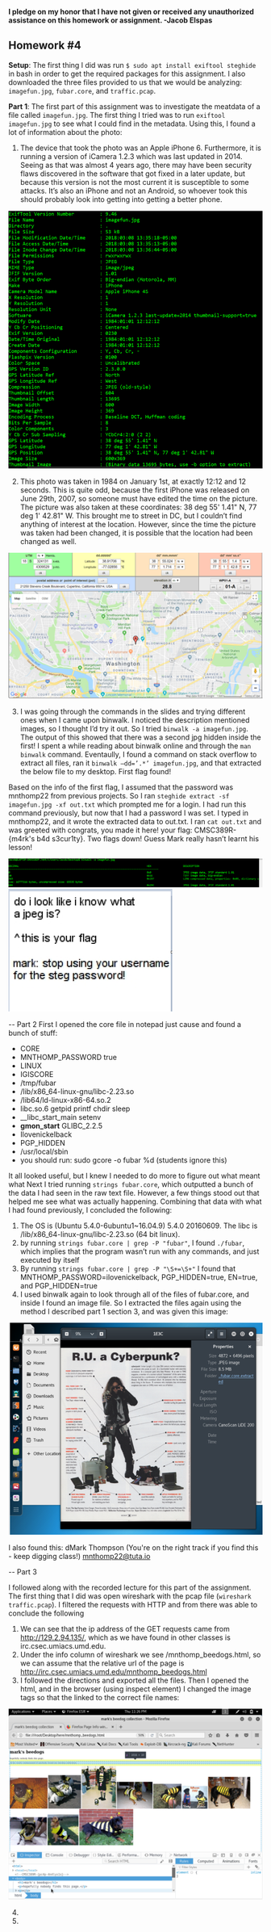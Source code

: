 <b>I pledge on my honor that I have not given or received any unauthorized assistance on this homework or assignment. -Jacob Elspas</b>

<h2>Homework #4</h2>

<b>Setup</b>:
The first thing I did was run 
` $ sudo apt install exiftool steghide ` 
in bash in order to get the required packages for this assignment. I also downloaded the three files provided to us that we would be analyzing: `imagefun.jpg`, `fubar.core`, and ```traffic.pcap```. 

<b>Part 1</b>:
The first part of this assignment was to investigate the meatdata of a file called `imagefun.jpg`. The first thing I tried was to run `exiftool imagefun.jpg` to see what I could find in the metadata. Using this, I found a lot of information about the photo:
1) The device that took the photo was an Apple iPhone 6. 
Furthermore, it is running a version of iCamera 1.2.3 which was last updated in 2014. Seeing as that was almost 4 years ago, there may have been security flaws discovered in the software that got fixed in a later update, but because this version is not the most current it is susceptible to some attacks. It’s also an iPhone and not an Android, so whoever took this should probably look into getting into getting a better phone. 

![](/img/exiftool.PNG)

2) This photo was taken in 1984 on January 1st, at exactly 12:12 and 12 seconds. 
This is quite odd, because the first iPhone was released on June 29th, 2007, so someone must have edited the time on the picture. The picture was also taken at these coordinates: 38 deg 55' 1.41" N, 77 deg 1' 42.81" W. This brought me to  street in DC, but I couldn’t find anything of interest at the location. However, since the time the picture was taken had been changed, it is possible that the location had been changed as well.

![](/img/coordmap.PNG)

3) I was going through the commands in the slides and trying different ones when I came upon binwalk. I noticed the description mentioned images, so I thought I’d try it out. So I tried `binwalk -a imagefun.jpg`. The output of this showed that there was a second jpg hidden inside the first!  I spent a while reading about binwalk online and through the `man binwalk` command. Eventaully, I found a command on stack overflow to extract all files, ran it `binwalk –dd=’.*’ imagefun.jpg`, and that extracted the below file to my desktop. First flag found!

Based on the info of the first flag, I assumed that the password was mnthomp22 from previous projects. So I ran `steghide extract -sf imagefun.jpg -xf out.txt` which prompted me for a login. I had run this command previously, but now that I had a password I was set. I typed in mnthomp22, and it wrote the extracted data to out.txt.  I ran `cat out.txt` and was greeted with congrats, you made it here! your flag: CMSC389R-{m4rk's b4d s3cur1ty}. Two flags down! Guess Mark really hasn’t learnt his lesson!

![](/img/binwalk-jpeg.PNG)
![](/img/jpegflag1.PNG)

 --
Part 2
First I opened the core file in notepad just cause and found a bunch of stuff:
-	CORE
-	MNTHOMP_PASSWORD true
-	LINUX
-	IGISCORE
-	/tmp/fubar
-	/lib/x86_64-linux-gnu/libc-2.23.so
-	/lib64/ld-linux-x86-64.so.2
-	libc.so.6 getpid printf chdir sleep
-	__libc_start_main setenv
-	__gmon_start__ GLIBC_2.2.5
-	Ilovenickelback
-	PGP_HIDDEN
-	/usr/local/sbin
-	you should run: sudo gcore -o fubar %d (students ignore this)

It all looked useful, but I knew I needed to do more to figure out what meant what
Next I tried running `strings fubar.core`, which outputted a bunch of the data I had seen in the raw text file. However, a few things stood out that helped me see what was actually happening. Combining that data with what I had found previously, I concluded the following:
1) The OS is (Ubuntu 5.4.0-6ubuntu1~16.04.9) 5.4.0 20160609. The libc is /lib/x86_64-linux-gnu/libc-2.23.so (64 bit linux). 
2) by running `strings fubar.core | grep -P "fubar"`, I found `./fubar`, which implies that the program wasn’t run with any commands, and just executed by itself
3) By running `strings fubar.core | grep -P "\S+=\S+"` I found that MNTHOMP_PASSWORD=ilovenickelback, PGP_HIDDEN=true, EN=true, and PGP_HIDDEN=true
4) I used binwalk again to look through all of the files of fubar.core, and inside I found an image file. So I extracted the files again using the method I described part 1 section 3, and was given this image:

 ![](/img/dudeguy.png)

I also found this: dMark Thompson (You're on the right track if you find this - keep digging class!) <mnthomp22@tuta.io>

--
Part 3

I followed along with the recorded lecture for this part of the assignment. The first thing that I did was open wireshark with the pcap file (`wireshark traffic.pcap`). I filtered the requests with HTTP and from there was able to conclude the following

1) We can see that the ip address of the GET requests came from http://129.2.94.135/, which as we have found in other classes is irc.csec.umiacs.umd.edu.
2) Under the info column of wireshark we see /mnthomp_beedogs.html, so we can assume that the relative url of the page is http://irc.csec.umiacs.umd.edu/mnthomp_beedogs.html
3) I followed the directions and exported all the files. Then I opened the html, and in the browser (using inspect element) I changed the image tags so that the linked to the correct file names:

 ![](/img/beedogs.PNG)

4)
5)

